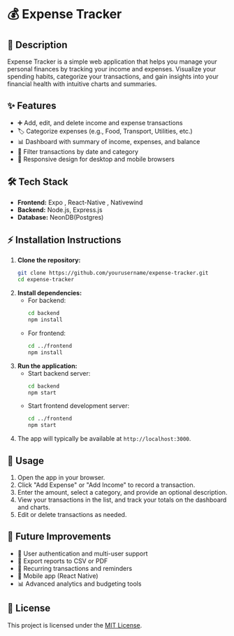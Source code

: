 
# 💰 Expense Tracker

## 📝 Description
Expense Tracker is a simple web application that helps you manage your personal finances by tracking your income and expenses. Visualize your spending habits, categorize your transactions, and gain insights into your financial health with intuitive charts and summaries.


## ✨ Features
- ➕ Add, edit, and delete income and expense transactions
- 🏷️ Categorize expenses (e.g., Food, Transport, Utilities, etc.)
- 📊 Dashboard with summary of income, expenses, and balance
- 🔎 Filter transactions by date and category
- 📱 Responsive design for desktop and mobile browsers

## 🛠️ Tech Stack
- **Frontend:** Expo , React-Native , Nativewind 
- **Backend:** Node.js, Express.js
- **Database:** NeonDB(Postgres)

## ⚡ Installation Instructions
1. **Clone the repository:**
   ```bash
   git clone https://github.com/yourusername/expense-tracker.git
   cd expense-tracker
   ```
2. **Install dependencies:**
   - For backend:
     ```bash
     cd backend
     npm install
     ```
   - For frontend:
     ```bash
     cd ../frontend
     npm install
     ```
3. **Run the application:**
   - Start backend server:
     ```bash
     cd backend
     npm start
     ```
   - Start frontend development server:
     ```bash
     cd ../frontend
     npm start
     ```
4. The app will typically be available at `http://localhost:3000`.

## 🚀 Usage
1. Open the app in your browser.
2. Click "Add Expense" or "Add Income" to record a transaction.
3. Enter the amount, select a category, and provide an optional description.
4. View your transactions in the list, and track your totals on the dashboard and charts.
5. Edit or delete transactions as needed.

## 🔮 Future Improvements
- 🔐 User authentication and multi-user support
- 📂 Export reports to CSV or PDF
- 🔁 Recurring transactions and reminders
- 📱 Mobile app (React Native)
- 📊 Advanced analytics and budgeting tools

## 📄 License
This project is licensed under the [MIT License](LICENSE).